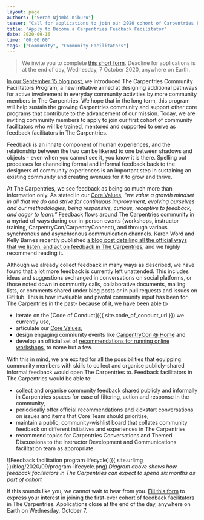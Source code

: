 ```yaml
---
layout: page
authors: ["Serah Njambi Kiburu"]
teaser: "Call for applications to join our 2020 cohort of Carpentries Feedback Facilitators is now open."
title: "Apply to Become a Carpentries Feedback Facilitator"
date: 2020-09-16
time: "00:00:00"
tags: ["Community", "Community Facilitators"]
---
```


> We invite you to complete [this short form](https://forms.gle/mSh6zj7LYvmjFpuS8). Deadline for applications is at the end of day, Wednesday, 7 October 2020, anywhere on Earth.

[In our September 15 blog post](https://carpentries.org/blog/2020/09/introducing-community-facilitators-program/), we introduced The Carpentries Community Facilitators Program, a new initiative aimed at designing additional pathways for active involvement in everyday community activities by more community members in The Carpentries. We hope that in the long term, this program will help sustain the growing Carpentries community and support other core programs that contribute to the advancement of our mission. Today, we are inviting community members to apply to join our first cohort of community facilitators who will be trained, mentored and supported to serve as feedback facilitators in The Carpentries.

Feedback is an innate component of human experiences, and the relationship between the two can be likened to one between shadows and objects - even when you cannot see it, you know it is there. Spelling out processes for channeling formal and informal feedback back to the designers of community experiences is an important step in sustaining an existing community and creating avenues for it to grow and thrive.

At The Carpentries, we see feedback as being so much more than information only. As stated in our [Core Values](https://carpentries.org/values/), _“we value a growth mindset in all that we do and strive for continuous improvement, evolving ourselves and our methodologies, being responsive, curious, receptive to feedback, and eager to learn.”_ Feedback flows around The Carpentries community in a myriad of ways during our in-person events (workshops, instructor training, CarpentryCon/CarpentryConnect), and through various synchronous and asynchronous communication channels. Karen Word and Kelly Barnes recently published [a blog post detailing all the official ways that we listen, and act on feedback in The Carpentries](https://carpentries.org/blog/2020/09/how-we-use-feedback/), and we highly recommend reading it.

Although we already collect feedback in many ways as described, we have found that a lot more feedback is currently left unattended. This includes ideas and suggestions exchanged in conversations on social platforms, or those noted down in community calls, collaborative documents, mailing lists, or comments shared under blog posts or in pull requests and issues on GitHub. This is how invaluable and pivotal community input has been for The Carpentries in the past- because of it, we have been able to
- iterate on the [Code of Conduct]({{ site.code_of_conduct_url }}) we currently use,
- articulate our [Core Values](https://carpentries.org/values/),
- design engaging community events like [CarpentryCon @ Home](https://2020.carpentrycon.org) and  
- develop an official set of [recommendations for running online workshops](https://carpentries.org/online-workshop-recommendations/), to name but a few.

With this in mind, we are excited for all the possibilities that equipping community members with skills to collect and organise publicly-shared informal feedback would open The Carpentries to. Feedback facilitators in The Carpentries would be able to:

- collect and organise community feedback shared publicly and informally in Carpentries spaces for ease of filtering, action and response in the community,
- periodically offer official recommendations and kickstart conversations on issues and items that Core Team should prioritise,
- maintain a public, community-wishlist board that collates community feedback on different initiatives and experiences in The Carpentries
- recommend topics for Carpentries Conversations and Themed Discussions to the Instructor Development and Communications facilitation team as appropriate

![Feedback facilitation program lifecycle]({{ site.urlimg }}/blog/2020/09/program-lifecycle.png)
_Diagram above shows how feedback facilitators in The Carpentries can expect to spend six months as part of  cohort_

If this sounds like you, we cannot wait to hear from you. [Fill this form](https://forms.gle/mSh6zj7LYvmjFpuS8) to express your interest in joining the first-ever cohort of feedback facilitators in The Carpentries. Applications close at the end of the day, anywhere on Earth on Wednesday, October 7.
